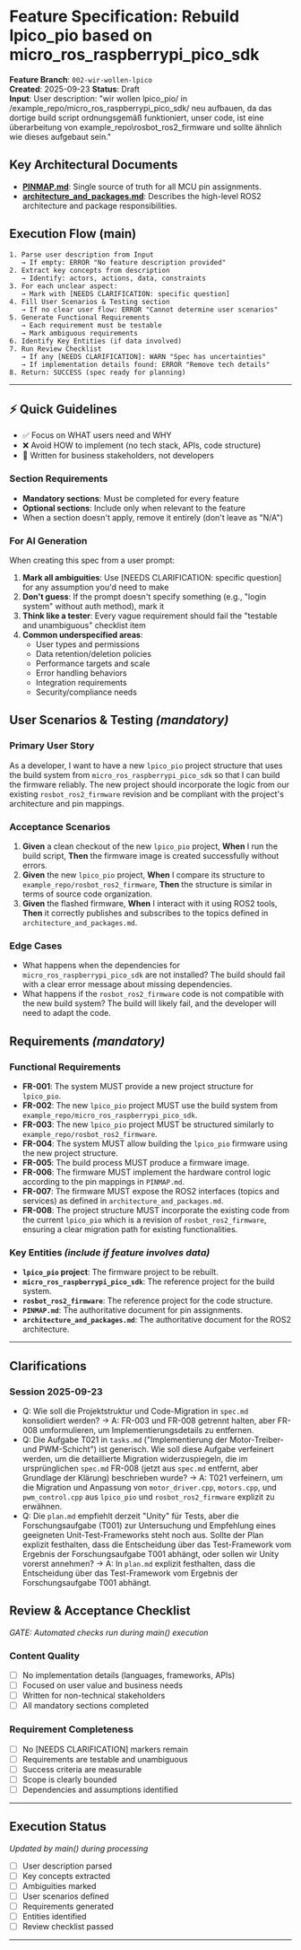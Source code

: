 # Feature Specification: Rebuild lpico_pio based on micro_ros_raspberrypi_pico_sdk

**Feature Branch**: `002-wir-wollen-lpico`  
**Created**: 2025-09-23
**Status**: Draft  
**Input**: User description: "wir wollen lpico_pio/ in /example_repo/micro_ros_raspberrypi_pico_sdk/ neu aufbauen, da das dortige build script ordnungsgemäß funktioniert, unser code, ist eine überarbeitung von example_repo\rosbot_ros2_firmware und sollte ähnlich wie dieses aufgebaut sein."

## Key Architectural Documents
- **[PINMAP.md](../../PINMAP.md)**: Single source of truth for all MCU pin assignments.
- **[architecture_and_packages.md](../../architecture_and_packages.md)**: Describes the high-level ROS2 architecture and package responsibilities.

## Execution Flow (main)
```
1. Parse user description from Input
   → If empty: ERROR "No feature description provided"
2. Extract key concepts from description
   → Identify: actors, actions, data, constraints
3. For each unclear aspect:
   → Mark with [NEEDS CLARIFICATION: specific question]
4. Fill User Scenarios & Testing section
   → If no clear user flow: ERROR "Cannot determine user scenarios"
5. Generate Functional Requirements
   → Each requirement must be testable
   → Mark ambiguous requirements
6. Identify Key Entities (if data involved)
7. Run Review Checklist
   → If any [NEEDS CLARIFICATION]: WARN "Spec has uncertainties"
   → If implementation details found: ERROR "Remove tech details"
8. Return: SUCCESS (spec ready for planning)
```

---

## ⚡ Quick Guidelines
- ✅ Focus on WHAT users need and WHY
- ❌ Avoid HOW to implement (no tech stack, APIs, code structure)
- 👥 Written for business stakeholders, not developers

### Section Requirements
- **Mandatory sections**: Must be completed for every feature
- **Optional sections**: Include only when relevant to the feature
- When a section doesn't apply, remove it entirely (don't leave as "N/A")

### For AI Generation
When creating this spec from a user prompt:
1. **Mark all ambiguities**: Use [NEEDS CLARIFICATION: specific question] for any assumption you'd need to make
2. **Don't guess**: If the prompt doesn't specify something (e.g., "login system" without auth method), mark it
3. **Think like a tester**: Every vague requirement should fail the "testable and unambiguous" checklist item
4. **Common underspecified areas**:
   - User types and permissions
   - Data retention/deletion policies  
   - Performance targets and scale
   - Error handling behaviors
   - Integration requirements
   - Security/compliance needs

## User Scenarios & Testing *(mandatory)*

### Primary User Story
As a developer, I want to have a new `lpico_pio` project structure that uses the build system from `micro_ros_raspberrypi_pico_sdk` so that I can build the firmware reliably. The new project should incorporate the logic from our existing `rosbot_ros2_firmware` revision and be compliant with the project's architecture and pin mappings.

### Acceptance Scenarios
1. **Given** a clean checkout of the new `lpico_pio` project, **When** I run the build script, **Then** the firmware image is created successfully without errors.
2. **Given** the new `lpico_pio` project, **When** I compare its structure to `example_repo/rosbot_ros2_firmware`, **Then** the structure is similar in terms of source code organization.
3. **Given** the flashed firmware, **When** I interact with it using ROS2 tools, **Then** it correctly publishes and subscribes to the topics defined in `architecture_and_packages.md`.

### Edge Cases
- What happens when the dependencies for `micro_ros_raspberrypi_pico_sdk` are not installed? The build should fail with a clear error message about missing dependencies.
- What happens if the `rosbot_ros2_firmware` code is not compatible with the new build system? The build will likely fail, and the developer will need to adapt the code.

## Requirements *(mandatory)*

### Functional Requirements
- **FR-001**: The system MUST provide a new project structure for `lpico_pio`.
- **FR-002**: The new `lpico_pio` project MUST use the build system from `example_repo/micro_ros_raspberrypi_pico_sdk`.
- **FR-003**: The new `lpico_pio` project MUST be structured similarly to `example_repo/rosbot_ros2_firmware`.
- **FR-004**: The system MUST allow building the `lpico_pio` firmware using the new project structure.
- **FR-005**: The build process MUST produce a firmware image.
- **FR-006**: The firmware MUST implement the hardware control logic according to the pin mappings in `PINMAP.md`.
- **FR-007**: The firmware MUST expose the ROS2 interfaces (topics and services) as defined in `architecture_and_packages.md`.
- **FR-008**: The project structure MUST incorporate the existing code from the current `lpico_pio` which is a revision of `rosbot_ros2_firmware`, ensuring a clear migration path for existing functionalities.

### Key Entities *(include if feature involves data)*
- **`lpico_pio` project**: The firmware project to be rebuilt.
- **`micro_ros_raspberrypi_pico_sdk`**: The reference project for the build system.
- **`rosbot_ros2_firmware`**: The reference project for the code structure.
- **`PINMAP.md`**: The authoritative document for pin assignments.
- **`architecture_and_packages.md`**: The authoritative document for the ROS2 architecture.

---

## Clarifications

### Session 2025-09-23
- Q: Wie soll die Projektstruktur und Code-Migration in `spec.md` konsolidiert werden? → A: FR-003 und FR-008 getrennt halten, aber FR-008 umformulieren, um Implementierungsdetails zu entfernen.
- Q: Die Aufgabe T021 in `tasks.md` ("Implementierung der Motor-Treiber- und PWM-Schicht") ist generisch. Wie soll diese Aufgabe verfeinert werden, um die detaillierte Migration widerzuspiegeln, die im ursprünglichen `spec.md` FR-008 (jetzt aus `spec.md` entfernt, aber Grundlage der Klärung) beschrieben wurde? → A: T021 verfeinern, um die Migration und Anpassung von `motor_driver.cpp`, `motors.cpp`, und `pwm_control.cpp` aus `lpico_pio` und `rosbot_ros2_firmware` explizit zu erwähnen.
- Q: Die `plan.md` empfiehlt derzeit "Unity" für Tests, aber die Forschungsaufgabe (T001) zur Untersuchung und Empfehlung eines geeigneten Unit-Test-Frameworks steht noch aus. Sollte der Plan explizit festhalten, dass die Entscheidung über das Test-Framework vom Ergebnis der Forschungsaufgabe T001 abhängt, oder sollen wir Unity vorerst annehmen? → A: In `plan.md` explizit festhalten, dass die Entscheidung über das Test-Framework vom Ergebnis der Forschungsaufgabe T001 abhängt.

## Review & Acceptance Checklist
*GATE: Automated checks run during main() execution*

### Content Quality
- [ ] No implementation details (languages, frameworks, APIs)
- [ ] Focused on user value and business needs
- [ ] Written for non-technical stakeholders
- [ ] All mandatory sections completed

### Requirement Completeness
- [ ] No [NEEDS CLARIFICATION] markers remain
- [ ] Requirements are testable and unambiguous  
- [ ] Success criteria are measurable
- [ ] Scope is clearly bounded
- [ ] Dependencies and assumptions identified

---

## Execution Status
*Updated by main() during processing*

- [ ] User description parsed
- [ ] Key concepts extracted
- [ ] Ambiguities marked
- [ ] User scenarios defined
- [ ] Requirements generated
- [ ] Entities identified
- [ ] Review checklist passed

---
